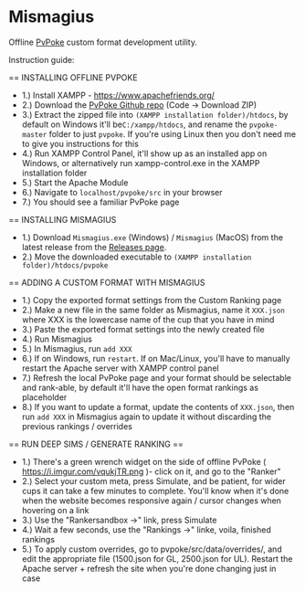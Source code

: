 # Mismagius

Offline [PvPoke](https://github.com/pvpoke/pvpoke) custom format development utility.

Instruction guide:

== INSTALLING OFFLINE PVPOKE
* 1.) Install XAMPP - https://www.apachefriends.org/
* 2.) Download the [PvPoke Github repo](https://github.com/pvpoke/pvpoke) (Code -> Download ZIP) 
* 3.) Extract the zipped file into `(XAMPP installation folder)/htdocs`, by default on Windows it'll be`C:/xampp/htdocs`, and rename the `pvpoke-master` folder to just `pvpoke`. If you're using Linux then you don't need me to give you instructions for this
* 4.) Run XAMPP Control Panel, it'll show up as an installed app on Windows, or alternatively run xampp-control.exe in the XAMPP installation folder
* 5.) Start the Apache Module
* 6.) Navigate to `localhost/pvpoke/src` in your browser
* 7.) You should see a familiar PvPoke page 

== INSTALLING MISMAGIUS
* 1.) Download `Mismagius.exe` (Windows) / `Mismagius` (MacOS) from the latest release from the [Releases page](https://github.com/RedSpah/Mismagius/releases).
* 2.) Move the downloaded executable to `(XAMPP installation folder)/htdocs/pvpoke`

== ADDING A CUSTOM FORMAT WITH MISMAGIUS
* 1.) Copy the exported format settings from the Custom Ranking page
* 2.) Make a new file in the same folder as Mismagius, name it `XXX.json` where XXX is the lowercase name of the cup that you have in mind
* 3.) Paste the exported format settings into the newly created file
* 4.) Run Mismagius
* 5.) In Mismagius, run `add XXX`
* 6.) If on Windows, run `restart`. If on Mac/Linux, you'll have to manually restart the Apache server with XAMPP control panel
* 7.) Refresh the local PvPoke page and your format should be selectable and rank-able, by default it'll have the open format rankings as placeholder
* 8.) If you want to update a format, update the contents of `XXX.json`, then run `add XXX` in Mismagius again to update it without discarding the previous rankings / overrides

== RUN DEEP SIMS / GENERATE RANKING ==
* 1.) There's a green wrench widget on the side of offline PvPoke ( https://i.imgur.com/vqukjTR.png )- click on it, and go to the "Ranker"
* 2.) Select your custom meta, press Simulate, and be patient, for wider cups it can take a few minutes to complete. You'll know when it's done when the website becomes responsive again / cursor changes when hovering on a link
* 3.) Use the "Rankersandbox ->" link, press Simulate
* 4.) Wait a few seconds, use the "Rankings ->" linke, voila, finished rankings
* 5.) To apply custom overrides, go to pvpoke/src/data/overrides/<Name>, and edit the appropriate file (1500.json for GL, 2500.json for UL). Restart the Apache server + refresh the site when you're done changing just in case

 

